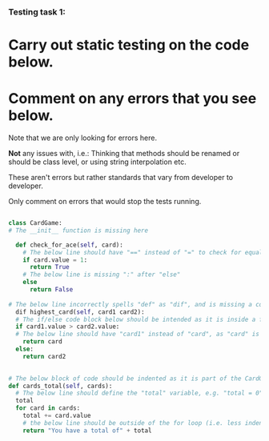 ### Testing task 1:

# Carry out static testing on the code below.
# Comment on any errors that you see below.

Note that we are only looking for errors here.

**Not** any issues with, i.e.: 
Thinking that methods should be renamed or should be class level, or using string interpolation etc. 

These aren't errors but rather standards that vary from developer to developer. 

Only comment on errors that would stop the tests running.

```python

class CardGame:
# The __init__ function is missing here

  def check_for_ace(self, card):
    # The below line should have "==" instead of "=" to check for equality
    if card.value = 1:
      return True
    # The below line is missing ":" after "else"
    else
      return False
   
# The below line incorrectly spells "def" as "dif", and is missing a comma after card1
  dif highest_card(self, card1 card2):
  # The if/else code block below should be intended as it is inside a function
  if card1.value > card2.value:
  # The below line should have "card1" instead of "card", as "card" is not one of the parameters
    return card
  else:
    return card2
  

# The below block of code should be indented as it is part of the CardGame class
def cards_total(self, cards):
  # The below line should define the "total" variable, e.g. "total = 0"
  total
  for card in cards:
    total += card.value
    # the below line should be outside of the for loop (i.e. less indented), otherwise the for loop will end after adding only one card value
    return "You have a total of" + total
  
```
